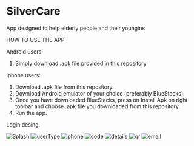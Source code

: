 # SilverCare
App designed to help elderly people and their youngins

HOW TO USE THE APP:

Android users: 
  1) Simply download .apk file provided in this repository
 
Iphone users:
  1) Download .apk file from this repository.
  2) Download Android emulator of your choice (preferably BlueStacks). 
  3) Once you have downloaded BlueStacks, press on Install Apk on right toolbar and choose .apk file you downloaded from this repository.
  4) Run the app.



Login desing.


![Splash](https://user-images.githubusercontent.com/37325745/139671683-0722c567-8688-4eb3-85aa-919890f50188.png) ![userType](https://user-images.githubusercontent.com/37325745/139671684-2b490a7a-ced3-4259-b423-2c088060501f.png) ![phone](https://user-images.githubusercontent.com/37325745/139671689-09cecf15-99fc-4ff2-98cc-73e2f28785e3.png) ![code](https://user-images.githubusercontent.com/37325745/139671692-a5d60a76-6f01-4a85-8e5d-f515b964400f.png) ![details](https://user-images.githubusercontent.com/37325745/139671695-b0900352-298c-412d-9bf1-9fbd8ccedd25.png) ![qr](https://user-images.githubusercontent.com/37325745/139671698-63ad6d5b-66cf-454c-baf6-8475bcba7715.png) ![email](https://user-images.githubusercontent.com/37325745/139671701-735c1869-8b5c-40c3-8905-20105c319b98.png)
